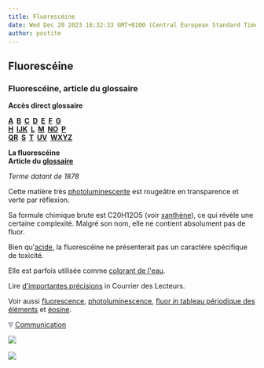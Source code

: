 ```yaml
---
title: Fluorescéine
date: Wed Dec 20 2023 16:32:33 GMT+0100 (Central European Standard Time)
author: postite
---
```


## Fluorescéine
### Fluorescéine, article du glossaire
 **Accès direct glossaire**

**[A](a.html)  [B](b.html)  [C](c.html)  [D](d.html)  [E](e.html)  [F](f.html)  [G](g.html)  
[H](h.html)  [IJK](ijk.html)  [L](l.html)  [M](m.html)  [NO](no.html)  [P](p.html)  
[QR](qr.html)  [S](s.html)  [T](t.html)  [UV](uv.html)  [WXYZ](wxyz.html)**

**La fluorescéine  
Article du [glossaire](glossaire.html)**

_Terme datant de 1878_

Cette matière très [photoluminescente](photoluminescence.html) est rougeâtre en transparence et verte par réflexion.

Sa formule chimique brute est C20H12O5 (voir [xanthène](xanthene.html)), ce qui révèle une certaine complexité. Malgré son nom, elle ne contient absolument pas de fluor.

Bien qu'[acide](acides.html), la fluorescéine ne présenterait pas un caractère spécifique de toxicité.

Elle est parfois utilisée comme [colorant de l'eau](colorantsdeleau.html).

Lire [d'importantes précisions](courrierdeslecteurs2011b170.html#20110713ca) in Courrier des Lecteurs.

Voir aussi [fluorescence](fluoresceine.html#fluorescence), [photoluminescence](photoluminescence.html), [fluor _in_ tableau périodique des éléments](annexe1.html#f) et [éosine](eosine.html).



![](images/flechebas.gif) [Communication](http://www.artrealite.com/annonceurs.htm) 

[![](https://cbonvin.fr/sites/regie.artrealite.com/visuels/campagne1.png)](index-2.html#20131014)

![](https://cbonvin.fr/sites/regie.artrealite.com/visuels/campagne2.png)